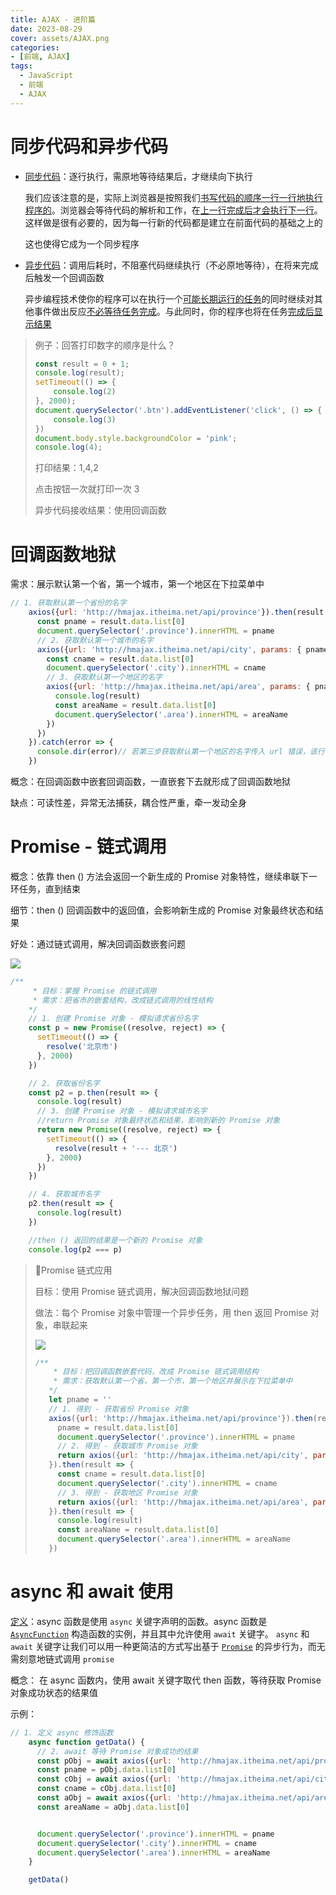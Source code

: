 ```yaml
---
title: AJAX - 进阶篇
date: 2023-08-29
cover: assets/AJAX.png
categories:
- [前端, AJAX]
tags:
  - JavaScript
  - 前端
  - AJAX
---
```


# 同步代码和异步代码

+   <u>同步代码</u>：逐行执行，需原地等待结果后，才继续向下执行
    
    我们应该注意的是，实际上浏览器是按照我们<u>书写代码的顺序一行一行地执行程序的</u>。浏览器会等待代码的解析和工作，在<u>上一行完成后才会执行下一行</u>。这样做是很有必要的，因为每一行新的代码都是建立在前面代码的基础之上的
    
    这也使得它成为一个同步程序
    
+   <u>异步代码</u>：调用后耗时，不阻塞代码继续执行（不必原地等待），在将来完成后触发一个回调函数
    
    异步编程技术使你的程序可以在执行一个<u>可能长期运行的任务</u>的同时继续对其他事件做出反应<u>不必等待任务完成</u>。与此同时，你的程序也将在任务<u>完成后显示结果</u>
    

> 例子：回答打印数字的顺序是什么？
>
> ```js
> const result = 0 + 1;
> console.log(result);
> setTimeout(() => {
>     console.log(2)
> }, 2000);
> document.querySelector('.btn').addEventListener('click', () => {
>     console.log(3)
> })
> document.body.style.backgroundColor = 'pink';
> console.log(4);
> ```
>
> 打印结果：1,4,2
>
> 点击按钮一次就打印一次 3
>
> 异步代码接收结果：使用回调函数

# 回调函数地狱

需求：展示默认第一个省，第一个城市，第一个地区在下拉菜单中

```js
// 1. 获取默认第一个省份的名字
    axios({url: 'http://hmajax.itheima.net/api/province'}).then(result => {
      const pname = result.data.list[0]
      document.querySelector('.province').innerHTML = pname
      // 2. 获取默认第一个城市的名字
      axios({url: 'http://hmajax.itheima.net/api/city', params: { pname }}).then(result => {
        const cname = result.data.list[0]
        document.querySelector('.city').innerHTML = cname
        // 3. 获取默认第一个地区的名字
        axios({url: 'http://hmajax.itheima.net/api/area', params: { pname, cname }}).then(result => {
          console.log(result)
          const areaName = result.data.list[0]
          document.querySelector('.area').innerHTML = areaName
        })
      })
    }).catch(error => {
      console.dir(error)// 若第三步获取默认第一个地区的名字传入 url 错误，该行不会执行，错误直接被 axios 内部代码捕获抛出到浏览器中
    })
```

概念：在回调函数中嵌套回调函数，一直嵌套下去就形成了回调函数地狱

缺点：可读性差，异常无法捕获，耦合性严重，牵一发动全身

# Promise - 链式调用

概念：依靠 then () 方法会返回一个新生成的 Promise 对象特性，继续串联下一环任务，直到结束

细节：then () 回调函数中的返回值，会影响新生成的 Promise 对象最终状态和结果

好处：通过链式调用，解决回调函数嵌套问题

![](https://cdn.jsdelivr.net/gh/60sAINT/images@latest/20230829134953.png)

```js
/**
     * 目标：掌握 Promise 的链式调用
     * 需求：把省市的嵌套结构，改成链式调用的线性结构
    */
    // 1. 创建 Promise 对象 - 模拟请求省份名字
    const p = new Promise((resolve, reject) => {
      setTimeout(() => {
        resolve('北京市')
      }, 2000)
    })

    // 2. 获取省份名字
    const p2 = p.then(result => {
      console.log(result)
      // 3. 创建 Promise 对象 - 模拟请求城市名字
      //return Promise 对象最终状态和结果，影响到新的 Promise 对象
      return new Promise((resolve, reject) => {
        setTimeout(() => {
          resolve(result + '--- 北京')
        }, 2000)
      })
    })

    // 4. 获取城市名字
    p2.then(result => {
      console.log(result)
    })

    //then () 返回的结果是一个新的 Promise 对象
    console.log(p2 === p)
```

> 📗Promise 链式应用
>
> 目标：使用 Promise 链式调用，解决回调函数地狱问题
>
> 做法：每个 Promise 对象中管理一个异步任务，用 then 返回 Promise 对象，串联起来
>
> ![](https://cdn.jsdelivr.net/gh/60sAINT/images@latest/20230829144835.png)
>
> ```js
> /**
>     * 目标：把回调函数嵌套代码，改成 Promise 链式调用结构
>     * 需求：获取默认第一个省，第一个市，第一个地区并展示在下拉菜单中
>    */
>    let pname = ''
>    // 1. 得到 - 获取省份 Promise 对象
>    axios({url: 'http://hmajax.itheima.net/api/province'}).then(result => {
>      pname = result.data.list[0]
>      document.querySelector('.province').innerHTML = pname
>      // 2. 得到 - 获取城市 Promise 对象
>      return axios({url: 'http://hmajax.itheima.net/api/city', params: { pname }})
>    }).then(result => {
>      const cname = result.data.list[0]
>      document.querySelector('.city').innerHTML = cname
>      // 3. 得到 - 获取地区 Promise 对象
>      return axios({url: 'http://hmajax.itheima.net/api/area', params: { pname, cname }})
>    }).then(result => {
>      console.log(result)
>      const areaName = result.data.list[0]
>      document.querySelector('.area').innerHTML = areaName
>    })
> ```

# async 和 await 使用

<u>定义</u>：async 函数是使用 `async` 关键字声明的函数。async 函数是 <u>`AsyncFunction`</u> 构造函数的实例，并且其中允许使用 `await` 关键字。 `async` 和 `await` 关键字让我们可以用一种更简洁的方式写出基于 <u>`Promise`</u> 的异步行为，而无需刻意地链式调用 `promise`

概念： 在 async 函数内，使用 await 关键字取代 then 函数，等待获取 Promise 对象成功状态的结果值

示例：

```js
// 1. 定义 async 修饰函数
    async function getData() {
      // 2. await 等待 Promise 对象成功的结果
      const pObj = await axios({url: 'http://hmajax.itheima.net/api/province'})
      const pname = pObj.data.list[0]
      const cObj = await axios({url: 'http://hmajax.itheima.net/api/city', params: { pname }})
      const cname = cObj.data.list[0]
      const aObj = await axios({url: 'http://hmajax.itheima.net/api/area', params: { pname, cname }})
      const areaName = aObj.data.list[0]


      document.querySelector('.province').innerHTML = pname
      document.querySelector('.city').innerHTML = cname
      document.querySelector('.area').innerHTML = areaName
    }

    getData()
```


